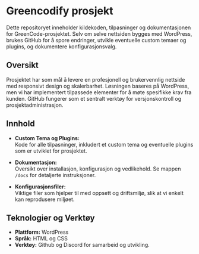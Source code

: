 # Greencodify prosjekt

Dette repositoryet inneholder kildekoden, tilpasninger og dokumentasjonen for GreenCode-prosjektet. Selv om selve nettsiden bygges med WordPress, brukes GitHub for å spore endringer, utvikle eventuelle custom temaer og plugins, og dokumentere konfigurasjonsvalg.

## Oversikt

Prosjektet har som mål å levere en profesjonell og brukervennlig nettside med responsivt design og skalerbarhet. Løsningen baseres på WordPress, men vi har implementert tilpassede elementer for å møte spesifikke krav fra kunden. GitHub fungerer som et sentralt verktøy for versjonskontroll og prosjektadministrasjon.

## Innhold

- **Custom Tema og Plugins:**  
  Kode for alle tilpasninger, inkludert et custom tema og eventuelle plugins som er utviklet for prosjektet.
  
- **Dokumentasjon:**  
  Oversikt over installasjon, konfigurasjon og vedlikehold. Se mappen `/docs` for detaljerte instruksjoner.
  
- **Konfigurasjonsfiler:**  
  Viktige filer som hjelper til med oppsett og driftsmiljø, slik at vi enkelt kan reprodusere miljøet.

## Teknologier og Verktøy

- **Plattform:** WordPress
- **Språk:** HTML og CSS
- **Verktøy:** Github og Discord for samarbeid og utvikling.

